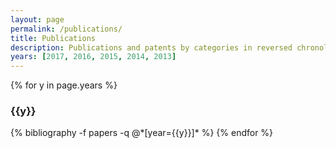 ```yaml
---
layout: page
permalink: /publications/
title: Publications
description: Publications and patents by categories in reversed chronological order.
years: [2017, 2016, 2015, 2014, 2013]
---
```


{% for y in page.years %}
  <h3 class="year">{{y}}</h3>
  {% bibliography -f papers -q @*[year={{y}}]* %}
{% endfor %}
